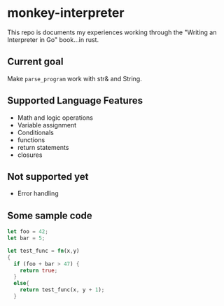 # monkey-interpreter

This repo is documents my experiences working through the "Writing an Interpreter in Go" book...in rust.

## Current goal
Make `parse_program` work with str& and String.

## Supported Language Features
- Math and logic operations
- Variable assignment
- Conditionals
- functions
- return statements
- closures

## Not supported yet
- Error handling

## Some sample code
```rust
let foo = 42;
let bar = 5;

let test_func = fn(x,y)
{
  if (foo + bar > 47) {
    return true;
  }
  else{
    return test_func(x, y + 1);
  }
```

